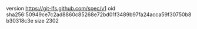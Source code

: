 version https://git-lfs.github.com/spec/v1
oid sha256:50949ce7c2ad8860c85268e72bd01f3489b97fa24acca59f30750b8b30318c3e
size 2302
